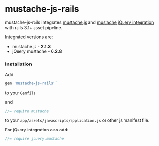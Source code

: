 # mustache-js-rails

mustache-js-rails integrates [mustache.js](https://github.com/janl/mustache.js)
and [mustache jQuery integration](https://github.com/jonnyreeves/jquery-Mustache) with rails 3.1+ asset pipeline.

Integrated versions are:

  * mustache.js - <b id="mustache-js-version">2.1.3</b>
  * jQuery mustache - <b id="jquery-mustache-js-version">0.2.8</b>

### Installation

Add

``` ruby
gem 'mustache-js-rails'`
```

to your `Gemfile`

and

```javascript
//= require mustache
```

to your `app/assets/javascripts/application.js` or other js manifest file.

For jQuery integration also add:

```javascript
//= require jquery.mustache
```
